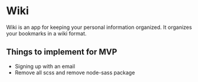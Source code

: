 # Wiki

Wiki is an app for keeping your personal information organized. It organizes your bookmarks in a wiki format.

## Things to implement for MVP

- Signing up with an email
- Remove all scss and remove node-sass package
